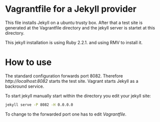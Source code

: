 # Vagrantfile for a Jekyll provider

This file installs Jekyll on a ubuntu trusty box. After that a test site is 
generated at the Vagrantfile directory and the jekyll server is startet at this directory.

This jekyll installation is using Ruby 2.2.1. and using RMV to install it.

# How to use

The standard configuration forwards port 8082. Therefore *http://localhost:8082* starts the test site.
Vagrant starts Jekyll as a backround service.

To start jekyll manually start within the directory you edit your jekyll site:

~~~bash
jekyll serve -P 8082 -H 0.0.0.0
~~~

To change to the forwarded port one has to edit *Vagrantfile*.
